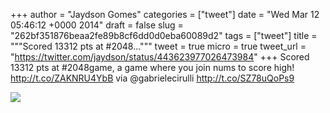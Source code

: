 
+++
author = "Jaydson Gomes"
categories = ["tweet"]
date = "Wed Mar 12 05:46:12 +0000 2014"
draft = false
slug = "262bf351876beaa2fe89b8cf6dd0d0eba60089d2"
tags = ["tweet"]
title = """Scored 13312 pts at #2048..."""
tweet = true
micro = true
tweet_url = "https://twitter.com/jaydson/status/443623977026473984"
+++
Scored 13312 pts at #2048game, a game where you join nums to score high! http://t.co/ZAKNRU4YbB via @gabrielecirulli http://t.co/SZ78uQoPs9

![](/images/tweet-media/443623977026473984-BigRqBOCIAA4ebq.png)